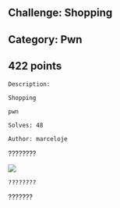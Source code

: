 Challenge: Shopping
----------------------------------------
Category: Pwn
----------------------------------------
422 points 
----------------------------------------

```
Description:

Shopping

pwn

Solves: 48

Author: marceloje

```
????????

<img src="Files/Shopping.PNG">

``` shell
????????
```


???????


